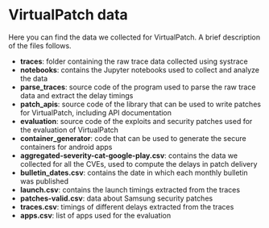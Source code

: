 # VirtualPatch data

Here you can find the data we collected for VirtualPatch. A brief description of
the files follows.

- **traces**: folder containing the raw trace data collected using systrace
- **notebooks**: contains the Jupyter notebooks used to collect and analyze the
data
- **parse_traces**: source code of the program used to parse the raw trace data
and extract the delay timings
- **patch_apis**: source code of the library that can be used to write patches for
VirtualPatch, including API documentation
- **evaluation**: source code of the exploits and security patches used for the
evaluation of VirtualPatch
- **container_generator**: code that can be used to generate the secure containers
for android apps
- **aggregated-severity-cat-google-play.csv**: contains the data we collected for
all the CVEs, used to compute the delays in patch delivery
- **bulletin_dates.csv**: contains the date in which each monthly bulletin was
published
- **launch.csv**: contains the launch timings extracted from the traces
- **patches-valid.csv**: data about Samsung security patches
- **traces.csv**: timings of different delays extracted from the traces
- **apps.csv**: list of apps used for the evaluation
